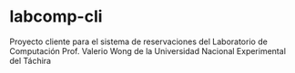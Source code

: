 # labcomp-cli
Proyecto cliente para el sistema de reservaciones del Laboratorio de Computación Prof. Valerio Wong de la Universidad Nacional Experimental del Táchira
